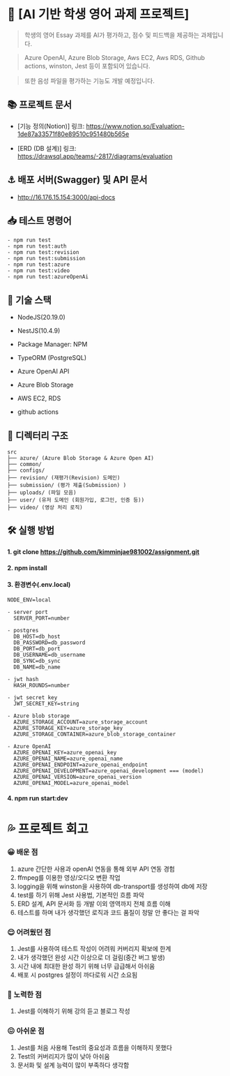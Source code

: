 # 💬 [AI 기반 학생 영어 과제 프로젝트]

> 학생의 영어 Essay 과제를 AI가 평가하고, 점수 및 피드백을 제공하는 과제입니다.

> Azure OpenAI, Azure Blob Storage, Aws EC2, Aws RDS, Github actions, winston, Jest 등이 포함되어 있습니다.

> 또한 음성 파일을 평가하는 기능도 개발 예정입니다.

## 📚 프로젝트 문서

- [기능 정의(Notion)] 링크: https://www.notion.so/Evaluation-1de87a33571f80e89510c951480b565e

- [ERD (DB 설계)] 링크: https://drawsql.app/teams/-2817/diagrams/evaluation

## ⚓ 배포 서버(Swagger) 및 API 문서

- http://16.176.15.154:3000/api-docs

## 📥 테스트 명령어

```
- npm run test
- npm run test:auth
- npm run test:revision
- npm run test:submission
- npm run test:azure
- npm run test:video
- npm run test:azureOpenAi
```

## 🧱 기술 스택

- NodeJS(20.19.0)

- NestJS(10.4.9)

- Package Manager: NPM

- TypeORM (PostgreSQL)

- Azure OpenAI API

- Azure Blob Storage

- AWS EC2, RDS

- github actions

## 📁 디렉터리 구조

```
src
├── azure/ (Azure Blob Storage & Azure Open AI)
├── common/
├── configs/
├── revision/ (재평가(Revision) 도메인)
├── submission/ (평가 제출(Submission) )
├── uploads/ (파일 모음)
├── user/ (유저 도메인 (회원가입, 로그인, 인증 등))
├── video/ (영상 처리 로직)

```

## 🛠️ 실행 방법

#### 1. git clone https://github.com/kimminjae981002/assignment.git

#### 2. npm install

#### 3. 환경변수(.env.local)

```
NODE_ENV=local

- server port
  SERVER_PORT=number

- postgres
  DB_HOST=db_host
  DB_PASSWORD=db_password
  DB_PORT=db_port
  DB_USERNAME=db_username
  DB_SYNC=db_sync
  DB_NAME=db_name

- jwt hash
  HASH_ROUNDS=number

- jwt secret key
  JWT_SECRET_KEY=string

- Azure blob storage
  AZURE_STORAGE_ACCOUNT=azure_storage_account
  AZURE_STORAGE_KEY=azure_storage_key
  AZURE_STORAGE_CONTAINER=azure_blob_storage_container

- Azure OpenAI
  AZURE_OPENAI_KEY=azure_openai_key
  AZURE_OPENAI_NAME=azure_openai_name
  AZURE_OPENAI_ENDPOINT=azure_openai_endpoint
  AZURE_OPENAI_DEVELOPMENT=azure_openai_development === (model)
  AZURE_OPENAI_VERSION=azure_openai_version
  AZURE_OPENAI_MODEL=azure_openai_model
```

#### 4. npm run start:dev

# 💦 프로젝트 회고

### 😀 배운 점

1. azure 간단한 사용과 openAI 연동을 통해 외부 API 연동 경험
2. ffmpeg를 이용한 영상/오디오 변환 작업
3. logging을 위해 winston을 사용하여 db-transport를 생성하여 db에 저장
4. test를 하기 위해 Jest 사용법, 기본적인 흐름 파악
5. ERD 설계, API 문서화 등 개발 이외 영역까지 전체 흐름 이해
6. 테스트를 하며 내가 생각했던 로직과 코드 품질이 정말 안 좋다는 걸 파악

### 😌 어려웠던 점

1. Jest를 사용하여 테스트 작성이 어려워 커버리지 확보에 한계
2. 내가 생각했던 완성 시간 이상으로 더 걸림(중간 버그 발생)
3. 시간 내에 최대한 완성 하기 위해 너무 급급해서 아쉬움
4. 배포 시 postgres 설정이 까다로워 시간 소요됨

### 😬 노력한 점

1. Jest를 이해하기 위해 강의 듣고 블로그 작성

### 😖 아쉬운 점

1. Jest를 처음 사용해 Test의 중요성과 흐름을 이해하지 못했다
2. Test의 커버리지가 많이 낮아 아쉬움
3. 문서화 및 설계 능력이 많이 부족하다 생각함
